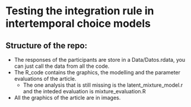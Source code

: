 # Testing the integration rule in intertemporal choice models

## Structure of the repo:

- The responses of the participants are store in a Data/Datos.rdata, you can just call the data from all the code.
- The R_code contains the graphics, the modelling and the parameter evaluations of the article.
	- The one analysis that is still missing is the latent_mixture_model.r and the inteded evaluation is mixture_evaluation.R
- All the graphics of the article are in images.
